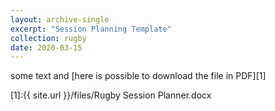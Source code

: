 ```yaml
---
layout: archive-single
excerpt: "Session Planning Template" 
collection: rugby
date: 2020-03-15
---
```


some text and [here is possible to download the file in PDF][1]

[1]:{{ site.url }}/files/Rugby Session Planner.docx